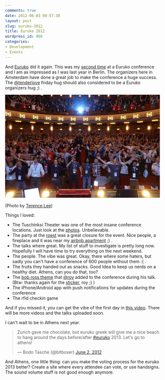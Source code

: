 ```yaml
---
comments: true
date: 2012-06-03 08:57:30
layout: post
slug: euruko-2012
title: Euruko 2012
wordpress_id: 960
categories:
- Development
- Events
---
```


And [Euruko](http://www.euruko2012.org/) did it again. This was my [second time](http://bitboxer.de/2011/05/30/thanks-euruko-crew/)
at a Euruko conference and I am as impressed as I was last year in Berlin. The
organizers here in Amsterdam have done a great job to make the conference a
huge success. The [@tenderlove](http://twitter.com/tenderlove) friday hug
should also considered to be a Euruko organizers hug ;) .

[![](/images/2012-06-03-euruko-2012/AuS1uF5CAAA1T1b.jpeg)](/images/2012-06-03-euruko-2012/AuS1uF5CAAA1T1b.jpeg)  

(Photo by [Terence Lee](https://twitter.com/hone02/status/208491286217490434/photo/1))

Things I loved:

- The Tuschinksi Theater was one of the most insane conference locations. Just
  look at the
  [photos](http://www.dieselpunks.org/profiles/blogs/dieselpunk-movie-theater).
  Unbelievable.
- The party at the [roest](http://amsterdamroest.nl/) was a great closure for
  the event. Nice people, a fireplace and it was near my [airbnb apartment](http://de.airbnb.com/rooms/103527) ;) .
- The talks where great. My list of stuff to investigate is pretty long now.
  Hopefully I will have time to try everything on the next weekend.
- The people. The vibe was great. Okay, there where some haters, but sadly you
  can't have a conference of 600 people without them :( .
- The fruits they handed out as snacks. Good Idea to keep us nerds on a healthy
  diet. Athens, can you do that, too?
- The [bob ross theme](http://en.wikipedia.org/wiki/Bob_Ross) that
  [@roy](http://twitter.com/roy) added to the conference during his talk. (Btw:
  thanks again for the
  [sticker](https://twitter.com/bitboxer/status/208830209825325057), roy ;) )
- The iPhone/Android app with push notifications for updates during the
  conference
- The rfid checkin game

And if you missed it, you can get the vibe of the first day in [this video](https://vimeo.com/43281923).
There will be more videos and the talks uploaded soon.

I can't wait to be in Athens next year. 

<blockquote class="twitter-tweet"><p>Zurich gave me chocolate, but euruko greek will give me a nice beach to hang around the days before/after <a href="https://twitter.com/search/%23euruko">#euruko</a> 2013. Let's go to athens!</p>&mdash; Bodo Tasche (@bitboxer) <a href="https://twitter.com/bitboxer/status/208855231189090306">June 2, 2012</a></blockquote>
<script async src="//platform.twitter.com/widgets.js" charset="utf-8"></script>

And Athens, one little thing: can you make the voting process for the euruko
2013 better? Create a site where every attendee can vote, or use handsigns. The
sound volume stuff is not good enough anymore.

